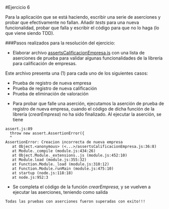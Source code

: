 #Ejercicio 6

Para la aplicación que se está haciendo, escribir una serie de aserciones y probar que efectivamente no fallan. Añadir _tests_ para una nueva funcionalidad, probar que falla y escribir el código para que no lo haga (lo que viene siendo TDD).

###Pasos realizados para la resolución del ejercicio:

* Elaborar archivo [assertsCalificacionEmpresa.js](https://github.com/jfrancisco4490/calificacionEmpresa/blob/master/src/assertsCalificacionEmpresa.js) con una lista de aserciones de prueba para validar algunas funcionalidades de la librería para calificación de empresas.

 Este archivo presenta una (1) para cada uno de los siguientes casos:
 
  - Prueba de registro de nueva empresa
  - Prueba de registro de nueva calificación
  - Prueba de eliminación de valoración
 
* Para probar que falle una aserción, ejecutamos la aserción de prueba de registro de nueva empresa, cuando el código de dicha función de la librería (_crearEmpresa_) no ha sido finalizado. Al ejecutar la aserción, se tiene

```
assert.js:89
  throw new assert.AssertionError({
  ^
AssertionError: Creacion incorrecta de nueva empresa
   at Object.<anonymous> (<...>/assertsCalificacionEmpresa.js:36:8)
   at Module._compile (module.js:434:26)
   at Object.Module._extensions..js (module.js:452:10)
   at Module.load (module.js:355:32)
   at Function.Module._load (module.js:310:12)
   at Function.Module.runMain (module.js:475:10)
   at startup (node.js:118:18)
   at node.js:952:3
```

* Se completa el código de la función _crearEmpresa_, y se vuelven a ejecutar las aserciones, teniendo como salida

`Todas las pruebas con aserciones fueron superadas con exito!!!`

